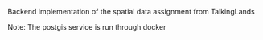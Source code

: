 Backend implementation of the spatial data assignment from TalkingLands

Note:
The postgis service is run through docker
